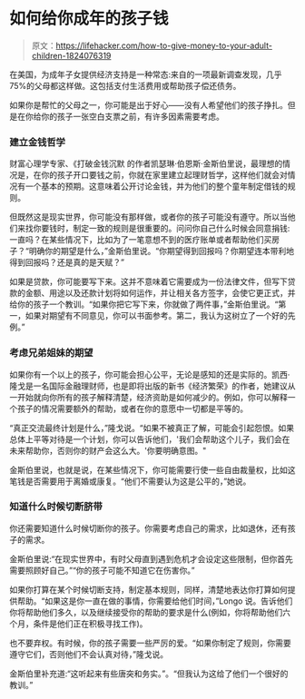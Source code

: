 # 如何给你成年的孩子钱

> 原文：<https://lifehacker.com/how-to-give-money-to-your-adult-children-1824076319>

在美国，为成年子女提供经济支持是一种常态:来自的一项最新调查发现，几乎 75%的父母都这样做。这包括支付生活费用或帮助孩子偿还债务。



如果你是帮忙的父母之一，你可能是出于好心——没有人希望他们的孩子挣扎。但是在你给你的孩子一张空白支票之前，有许多因素需要考虑。

### 建立金钱哲学

财富心理学专家、《打破金钱沉默 的作者凯瑟琳·伯恩斯·金斯伯里说，最理想的情况是，在你的孩子开口要钱之前，你就在家里建立起理财哲学，这样他们就会对情况有一个基本的预期。这意味着公开讨论金钱，并为他们的整个童年制定借钱的规则。

但既然这是现实世界，你可能没有那样做，或者你的孩子可能没有遵守。所以当他们来找你要钱时，制定一致的规则是很重要的。问问你自己什么时候会同意捐钱:一直吗？在某些情况下，比如为了一笔意想不到的医疗账单或者帮助他们买房子？“明确你的期望是什么，”金斯伯里说。“你期望得到回报吗？你期望连本带利地得到回报吗？还是真的是天赋？”

如果是贷款，你可能要写下来。这并不意味着它需要成为一份法律文件，但写下贷款的金额、用途以及还款计划将如何运作，并让相关各方签字，会使它更正式，并给你的孩子一个教训。“如果你把它写下来，你就做了两件事，”金斯伯里说。“第一，如果对期望有不同意见，你可以书面参考。第二，我认为这树立了一个好的先例。”

### 考虑兄弟姐妹的期望

如果你有一个以上的孩子，你可能会担心公平，无论是感知的还是实际的。凯西·隆戈是一名国际金融理财师，也是即将出版的新书《经济繁荣》的作者，她建议从一开始就向你所有的孩子解释清楚，经济资助是如何减少的。例如，你可以解释一个孩子的情况需要额外的帮助，或者在你的意愿中一切都是平等的。

“真正交流最终计划是什么，”隆戈说。“如果不被真正了解，可能会引起怨恨。如果总体上平等对待是一个计划，你可以告诉他们，'我们会帮助这个儿子，我们会在未来帮助你，否则你的财产会这么大。'你要明确意图。"

金斯伯里说，也就是说，在某些情况下，你可能需要行使一些自由裁量权，比如这笔钱是否需要用于离婚或康复。“他们不需要认为这是公平的，”她说。

### 知道什么时候切断脐带

你还需要知道什么时候切断你的孩子。你需要考虑自己的需求，比如退休，还有孩子的需求。

金斯伯里说:“在现实世界中，有时父母直到遇到危机才会设定这些限制，但你首先需要照顾好自己。”“你的孩子可能不知道它在伤害你。”

如果你打算在某个时候切断支持，制定基本规则，同样，清楚地表达你打算如何提供帮助。“如果这是你一直在做的事情，你需要给他们时间，”Longo 说。告诉他们你将帮助他们多久，以及继续接受你的帮助的要求是什么(例如，你将帮助他们六个月，条件是他们正在积极寻找工作)。

也不要弃权。有时候，你的孩子需要一些严厉的爱。“如果你制定了规则，你需要遵守它们，否则他们不会认真对待，”隆戈说。

金斯伯里补充道:“这听起来有些唐突和务实。”。“但我认为这给了他们一个很好的教训。”